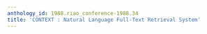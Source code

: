 ```yaml
---
anthology_id: 1988.riao_conference-1988.34
title: 'CONTEXT : Natural Language Full-Text Retrieval System'
---
```

